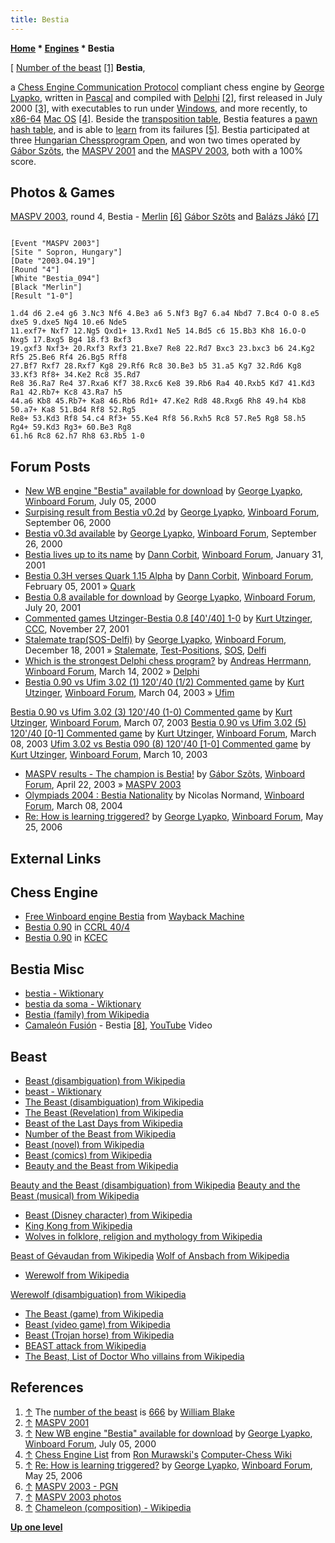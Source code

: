```yaml
---
title: Bestia
---
```

**[Home](Home "Home") * [Engines](Engines "Engines") * Bestia**

\[ [Number of the beast](https://en.wikipedia.org/wiki/Number_of_the_Beast) <a id="cite-note-1" href="#cite-ref-1">[1]</a>
**Bestia**,

a [Chess Engine Communication Protocol](Chess_Engine_Communication_Protocol "Chess Engine Communication Protocol") compliant chess engine by [George Lyapko](George_Lyapko "George Lyapko"), written in [Pascal](Pascal "Pascal") and compiled with [Delphi](Delphi "Delphi") <a id="cite-note-2" href="#cite-ref-2">[2]</a>, first released in July 2000 <a id="cite-note-3" href="#cite-ref-3">[3]</a>, with executables to run under [Windows](Windows "Windows"), and more recently, to [x86-64](X86-64 "X86-64") [Mac OS](Mac_OS "Mac OS") <a id="cite-note-4" href="#cite-ref-4">[4]</a>.
Beside the [transposition table](Transposition_Table "Transposition Table"), Bestia features a [pawn hash table](Pawn_Hash_Table "Pawn Hash Table"), and is able to [learn](Learning "Learning") from its failures <a id="cite-note-5" href="#cite-ref-5">[5]</a>.
Bestia participated at three [Hungarian Chessprogram Open](Hungarian_Chessprogram_Open "Hungarian Chessprogram Open"), and won two times operated by [Gábor Szõts](Gabor_Szots "Gabor Szots"), the [MASPV 2001](MASPV_2001 "MASPV 2001") and the [MASPV 2003](MASPV_2003 "MASPV 2003"), both with a 100% score.

## Photos & Games

[](http://titanic.nyme.hu/~wyx/maspv2003/images.htm)
[MASPV 2003](MASPV_2003 "MASPV 2003"), round 4, Bestia - [Merlin](</Merlin_(HU)> "Merlin (HU)") <a id="cite-note-6" href="#cite-ref-6">[6]</a> [Gábor Szõts](Gabor_Szots "Gabor Szots") and [Balázs Jákó](Bal%C3%A1zs_Jako "Balázs Jako") <a id="cite-note-7" href="#cite-ref-7">[7]</a>

```

[Event "MASPV 2003"]
[Site " Sopron, Hungary"]
[Date "2003.04.19"]
[Round "4"]
[White "Bestia_094"]
[Black "Merlin"]
[Result "1-0"]

1.d4 d6 2.e4 g6 3.Nc3 Nf6 4.Be3 a6 5.Nf3 Bg7 6.a4 Nbd7 7.Bc4 O-O 8.e5 dxe5 9.dxe5 Ng4 10.e6 Nde5 
11.exf7+ Nxf7 12.Ng5 Qxd1+ 13.Rxd1 Ne5 14.Bd5 c6 15.Bb3 Kh8 16.O-O Nxg5 17.Bxg5 Bg4 18.f3 Bxf3 
19.gxf3 Nxf3+ 20.Rxf3 Rxf3 21.Bxe7 Re8 22.Rd7 Bxc3 23.bxc3 b6 24.Kg2 Rf5 25.Be6 Rf4 26.Bg5 Rff8 
27.Bf7 Rxf7 28.Rxf7 Kg8 29.Rf6 Rc8 30.Be3 b5 31.a5 Kg7 32.Rd6 Kg8 33.Kf3 Rf8+ 34.Ke2 Rc8 35.Rd7 
Re8 36.Ra7 Re4 37.Rxa6 Kf7 38.Rxc6 Ke8 39.Rb6 Ra4 40.Rxb5 Kd7 41.Kd3 Ra1 42.Rb7+ Kc8 43.Ra7 h5
44.a6 Kb8 45.Rb7+ Ka8 46.Rb6 Rd1+ 47.Ke2 Rd8 48.Rxg6 Rh8 49.h4 Kb8 50.a7+ Ka8 51.Bd4 Rf8 52.Rg5 
Re8+ 53.Kd3 Rf8 54.c4 Rf3+ 55.Ke4 Rf8 56.Rxh5 Rc8 57.Re5 Rg8 58.h5 Rg4+ 59.Kd3 Rg3+ 60.Be3 Rg8 
61.h6 Rc8 62.h7 Rh8 63.Rb5 1-0

```

## Forum Posts

- [New WB engine "Bestia" available for download](http://www.open-aurec.com/wbforum/viewtopic.php?f=18&t=31917) by [George Lyapko](George_Lyapko "George Lyapko"), [Winboard Forum](Computer_Chess_Forums "Computer Chess Forums"), July 05, 2000
- [Surpising result from Bestia v0.2d](http://www.open-aurec.com/wbforum/viewtopic.php?f=18&t=32361) by [George Lyapko](George_Lyapko "George Lyapko"), [Winboard Forum](Computer_Chess_Forums "Computer Chess Forums"), September 06, 2000
- [Bestia v0.3d available](http://www.open-aurec.com/wbforum/viewtopic.php?f=18&t=32435) by [George Lyapko](George_Lyapko "George Lyapko"), [Winboard Forum](Computer_Chess_Forums "Computer Chess Forums"), September 26, 2000
- [Bestia lives up to its name](http://www.open-aurec.com/wbforum/viewtopic.php?f=18&t=33054) by [Dann Corbit](Dann_Corbit "Dann Corbit"), [Winboard Forum](Computer_Chess_Forums "Computer Chess Forums"), January 31, 2001
- [Bestia 0.3H verses Quark 1.15 Alpha](http://www.open-aurec.com/wbforum/viewtopic.php?f=18&t=33109) by [Dann Corbit](Dann_Corbit "Dann Corbit"), [Winboard Forum](Computer_Chess_Forums "Computer Chess Forums"), February 05, 2001 » [Quark](Quark "Quark")
- [Bestia 0.8 available for download](http://www.open-aurec.com/wbforum/viewtopic.php?f=18&t=34232) by [George Lyapko](George_Lyapko "George Lyapko"), [Winboard Forum](Computer_Chess_Forums "Computer Chess Forums"), July 20, 2001
- [Commented games Utzinger-Bestia 0.8 \[40'/40\] 1-0](https://www.stmintz.com/ccc/index.php?id=199223) by [Kurt Utzinger](Kurt_Utzinger "Kurt Utzinger"), [CCC](CCC "CCC"), November 27, 2001
- [Stalemate trap(SOS-Delfi)](http://www.open-aurec.com/wbforum/viewtopic.php?f=18&t=35352) by [George Lyapko](George_Lyapko "George Lyapko"), [Winboard Forum](Computer_Chess_Forums "Computer Chess Forums"), December 18, 2001 » [Stalemate](Stalemate "Stalemate"), [Test-Positions](Test_Positions "Test-Positions"), [SOS](SOS "SOS"), [Delfi](Delfi "Delfi")
- [Which is the strongest Delphi chess program?](http://www.open-aurec.com/wbforum/viewtopic.php?f=18&t=36446) by [Andreas Herrmann](Andreas_Herrmann "Andreas Herrmann"), [Winboard Forum](Computer_Chess_Forums "Computer Chess Forums"), March 14, 2002 » [Delphi](Delphi "Delphi")
- [Bestia 0.90 vs Ufim 3.02 (1) 120'/40 (1/2) Commented game](http://www.open-aurec.com/wbforum/viewtopic.php?f=18&t=41560) by [Kurt Utzinger](Kurt_Utzinger "Kurt Utzinger"), [Winboard Forum](Computer_Chess_Forums "Computer Chess Forums"), March 04, 2003 » [Ufim](index.php?title=Ufim&action=edit&redlink=1 "Ufim (page does not exist)")

[Bestia 0.90 vs Ufim 3.02 (3) 120'/40 (1-0) Commented game](http://www.open-aurec.com/wbforum/viewtopic.php?f=18&t=41609) by [Kurt Utzinger](Kurt_Utzinger "Kurt Utzinger"), [Winboard Forum](Computer_Chess_Forums "Computer Chess Forums"), March 07, 2003
[Bestia 0.90 vs Ufim 3.02 (5) 120'/40 \[0-1\] Commented game](http://www.open-aurec.com/wbforum/viewtopic.php?f=18&t=41618) by [Kurt Utzinger](Kurt_Utzinger "Kurt Utzinger"), [Winboard Forum](Computer_Chess_Forums "Computer Chess Forums"), March 08, 2003
[Ufim 3.02 vs Bestia 090 (8) 120'/40 \[1-0\] Commented game](http://www.open-aurec.com/wbforum/viewtopic.php?f=18&t=41653) by [Kurt Utzinger](Kurt_Utzinger "Kurt Utzinger"), [Winboard Forum](Computer_Chess_Forums "Computer Chess Forums"), March 10, 2003

- [MASPV results - The champion is Bestia!](http://www.open-aurec.com/wbforum/viewtopic.php?f=18&t=42335) by [Gábor Szõts](Gabor_Szots "Gabor Szots"), [Winboard Forum](Computer_Chess_Forums "Computer Chess Forums"), April 22, 2003 » [MASPV 2003](MASPV_2003 "MASPV 2003")
- [Olympiads 2004 : Bestia Nationality](http://www.open-aurec.com/wbforum/viewtopic.php?f=18&t=46770) by Nicolas Normand, [Winboard Forum](Computer_Chess_Forums "Computer Chess Forums"), March 08, 2004
- [Re: How is learning triggered?](http://www.open-aurec.com/wbforum/viewtopic.php?f=2&t=4867&p=25131#p25131) by [George Lyapko](George_Lyapko "George Lyapko"), [Winboard Forum](Computer_Chess_Forums "Computer Chess Forums"), May 25, 2006

## External Links

## Chess Engine

- [Free Winboard engine Bestia](http://web.archive.org/web/20100208235521/http://lyapko.110mb.com/bestia.htm) from [Wayback Machine](https://en.wikipedia.org/wiki/Wayback_Machine)
- [Bestia 0.90](http://ccrl.chessdom.com/ccrl/404/cgi/engine_details.cgi?print=Details&each_game=1&eng=Bestia%200.90) in [CCRL 40/4](CCRL "CCRL")
- [Bestia 0.90](http://kirill-kryukov.com/chess/kcec/cgi/engine_details.cgi?print=Details&each_game=1&eng=Bestia%200.90) in [KCEC](KCEC "KCEC")

## Bestia Misc

- [bestia - Wiktionary](https://en.wiktionary.org/wiki/bestia)
- [bestia da soma - Wiktionary](https://en.wiktionary.org/wiki/bestia_da_soma)
- [Bestia (family) from Wikipedia](https://en.wikipedia.org/wiki/Bestia)
- [Camaleón Fusión](https://www.facebook.com/CamaleonFusion/) - Bestia <a id="cite-note-8" href="#cite-ref-8">[8]</a>, [YouTube](https://en.wikipedia.org/wiki/YouTube) Video

## Beast

- [Beast (disambiguation) from Wikipedia](https://en.wikipedia.org/wiki/Beast)
- [beast - Wiktionary](https://en.wiktionary.org/wiki/beast)
- [The Beast (disambiguation) from Wikipedia](https://en.wikipedia.org/wiki/The_Beast)
- [The Beast (Revelation) from Wikipedia](https://en.wikipedia.org/wiki/The_Beast_%28Revelation%29)
- [Beast of the Last Days from Wikipedia](https://en.wikipedia.org/wiki/Beast_of_the_Last_Days)
- [Number of the Beast from Wikipedia](https://en.wikipedia.org/wiki/Number_of_the_Beast)
- [Beast (novel) from Wikipedia](https://en.wikipedia.org/wiki/Beast_%28novel%29)
- [Beast (comics) from Wikipedia](https://en.wikipedia.org/wiki/Beast_%28comics%29)
- [Beauty and the Beast from Wikipedia](https://en.wikipedia.org/wiki/Beauty_and_the_Beast)

[Beauty and the Beast (disambiguation) from Wikipedia](https://en.wikipedia.org/wiki/Beauty_and_the_Beast_%28disambiguation%29)
[Beauty and the Beast (musical) from Wikipedia](https://en.wikipedia.org/wiki/Beauty_and_the_Beast_%28musical%29)

- [Beast (Disney character) from Wikipedia](https://en.wikipedia.org/wiki/Beast_%28Disney_character%29)
- [King Kong from Wikipedia](https://en.wikipedia.org/wiki/King_Kong)
- [Wolves in folklore, religion and mythology from Wikipedia](https://en.wikipedia.org/wiki/Wolves_in_folklore,_religion_and_mythology)

[Beast of Gévaudan from Wikipedia](https://en.wikipedia.org/wiki/Beast_of_G%C3%A9vaudan)
[Wolf of Ansbach from Wikipedia](https://en.wikipedia.org/wiki/Wolf_of_Ansbach)

- [Werewolf from Wikipedia](https://en.wikipedia.org/wiki/Werewolf)

[Werewolf (disambiguation) from Wikipedia](https://en.wikipedia.org/wiki/Werewolf_%28disambiguation%29)

- [The Beast (game) from Wikipedia](https://en.wikipedia.org/wiki/The_Beast_%28game%29)
- [Beast (video game) from Wikipedia](https://en.wikipedia.org/wiki/Beast_%28video_game%29)
- [Beast (Trojan horse) from Wikipedia](https://en.wikipedia.org/wiki/Beast_%28Trojan_horse%29)
- [BEAST attack from Wikipedia](https://en.wikipedia.org/wiki/BEAST_%28computer_security%29#BEAST_attack)
- [The Beast, List of Doctor Who villains from Wikipedia](https://en.wikipedia.org/wiki/List_of_Doctor_Who_villains#Beast)

## References

1. <a id="cite-ref-1" href="#cite-note-1">↑</a> The [number of the beast](https://en.wikipedia.org/wiki/Number_of_the_Beast) is [666](https://en.wikipedia.org/wiki/666_%28disambiguation%29) by [William Blake](index.php?title=Category:William_Blake&action=edit&redlink=1 "Category:William Blake (page does not exist)")
1. <a id="cite-ref-2" href="#cite-note-2">↑</a> [MASPV 2001](http://titanic.nyme.hu/~wyx/maspv2001/indexeng.htm)
1. <a id="cite-ref-3" href="#cite-note-3">↑</a> [New WB engine "Bestia" available for download](http://www.open-aurec.com/wbforum/viewtopic.php?f=18&t=31917) by [George Lyapko](George_Lyapko "George Lyapko"), [Winboard Forum](Computer_Chess_Forums "Computer Chess Forums"), July 05, 2000
1. <a id="cite-ref-4" href="#cite-note-4">↑</a> [Chess Engine List](http://computer-chess.org/doku.php?id=computer_chess:wiki:lists:chess_engine_list) from [Ron Murawski's](Ron_Murawski "Ron Murawski") [Computer-Chess Wiki](http://computer-chess.org/doku.php?id=home)
1. <a id="cite-ref-5" href="#cite-note-5">↑</a> [Re: How is learning triggered?](http://www.open-aurec.com/wbforum/viewtopic.php?f=2&t=4867&p=25131#p25131) by [George Lyapko](George_Lyapko "George Lyapko"), [Winboard Forum](Computer_Chess_Forums "Computer Chess Forums"), May 25, 2006
1. <a id="cite-ref-6" href="#cite-note-6">↑</a> [MASPV 2003 - PGN](http://titanic.nyme.hu/~wyx/maspv2003/indexeng.htm)
1. <a id="cite-ref-7" href="#cite-note-7">↑</a> [MASPV 2003 photos](http://titanic.nyme.hu/~wyx/maspv2003/images.htm)
1. <a id="cite-ref-8" href="#cite-note-8">↑</a> [Chameleon (composition) - Wikipedia](<https://en.wikipedia.org/wiki/Chameleon_(composition)>)

**[Up one level](Engines "Engines")**

